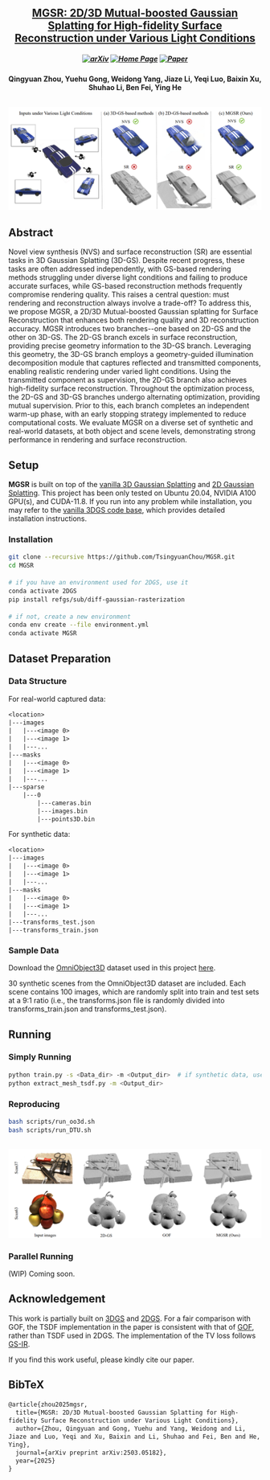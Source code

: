 <h2 align="center"> <a href="https://arxiv.org/abs/2503.05182"> MGSR: 2D/3D Mutual-boosted Gaussian Splatting for High-fidelity Surface Reconstruction under Various Light Conditions </a>

<h5 align="center">

[![arXiv](https://img.shields.io/badge/Arxiv-2503.05182-b31b1b.svg?logo=arXiv)](https://arxiv.org/abs/2503.05182)
[![Home Page](https://img.shields.io/badge/Project-Website-green.svg)](https://github.com/TsingyuanChou/MGSR)
[![Paper](https://img.shields.io/badge/Paper-ICCV25-blue)](https://iccv.thecvf.com/Conferences/2025/AcceptedPapers)
<h5 align="center">
<h4 align="center">
Qingyuan Zhou, Yuehu Gong, Weidong Yang, Jiaze Li, Yeqi Luo, Baixin Xu, Shuhao Li, Ben Fei, Ying He

##
![teaser](Figures/teaser.png)

## Abstract
Novel view synthesis (NVS) and surface reconstruction (SR) are essential tasks in 3D Gaussian Splatting (3D-GS). Despite recent progress, these tasks are often addressed independently, with GS-based rendering methods struggling under diverse light conditions and failing to produce accurate surfaces, while GS-based reconstruction methods frequently compromise rendering quality. This raises a central question: must rendering and reconstruction always involve a trade-off? To address this, we propose MGSR, a 2D/3D Mutual-boosted Gaussian splatting for Surface Reconstruction that enhances both rendering quality and 3D reconstruction accuracy. MGSR introduces two branches--one based on 2D-GS and the other on 3D-GS. The 2D-GS branch excels in surface reconstruction, providing precise geometry information to the 3D-GS branch. Leveraging this geometry, the 3D-GS branch employs a geometry-guided illumination decomposition module that captures reflected and transmitted components, enabling realistic rendering under varied light conditions. Using the transmitted component as supervision, the 2D-GS branch also achieves high-fidelity surface reconstruction. Throughout the optimization process, the 2D-GS and 3D-GS branches undergo alternating optimization, providing mutual supervision. Prior to this, each branch completes an independent warm-up phase, with an early stopping strategy implemented to reduce computational costs. We evaluate MGSR on a diverse set of synthetic and real-world datasets, at both object and scene levels, demonstrating strong performance in rendering and surface reconstruction.

## Setup
**MGSR** is built on top of the [vanilla 3D Gaussian Splatting](https://github.com/graphdeco-inria/gaussian-splatting) and [2D Gaussian Splatting](https://github.com/hbb1/2d-gaussian-splatting). This project has been only tested on Ubuntu 20.04, NVIDIA A100 GPU(s), and CUDA-11.8. 
If you run into any problem while installation, you may refer to the [vanilla 3DGS code base](https://github.com/graphdeco-inria/gaussian-splatting), which provides detailed installation instructions.

### Installation


   ``` sh
   git clone --recursive https://github.com/TsingyuanChou/MGSR.git
   cd MGSR

   # if you have an environment used for 2DGS, use it
   conda activate 2DGS
   pip install refgs/sub/diff-gaussian-rasterization

   # if not, create a new environment
   conda env create --file environment.yml
   conda activate MGSR
   ```
## Dataset Preparation
### Data Structure
For real-world captured data:
```
<location>
|---images
|   |---<image 0>
|   |---<image 1>
|   |---...
|---masks
|   |---<image 0>
|   |---<image 1>
|   |---...
|---sparse
    |---0
        |---cameras.bin
        |---images.bin
        |---points3D.bin
```
For synthetic data:
```
<location>
|---images
|   |---<image 0>
|   |---<image 1>
|   |---...
|---masks
|   |---<image 0>
|   |---<image 1>
|   |---...
|---transforms_test.json
|---transforms_train.json
```
### Sample Data
Download the [OmniObject3D](https://github.com/omniobject3d/OmniObject3D) dataset used in this project [here](https://drive.google.com/file/d/1E27XNTDn6RPTGharJbLpCVjLT7VoGt54/view?usp=drive_link).

30 synthetic scenes from the OmniObject3D dataset are included. Each scene contains 100 images, which are randomly split into train and test sets at a 9:1 ratio (i.e., the transforms.json file is randomly divided into transforms_train.json and transforms_test.json).

## Running
### Simply Running
   ``` sh
   python train.py -s <Data_dir> -m <Output_dir>  # if synthetic data, use --geo_white_background
   python extract_mesh_tsdf.py -m <Output_dir>
   ```
### Reproducing
   ``` sh
   bash scripts/run_oo3d.sh
   bash scripts/run_DTU.sh
   ```
##
![teaser](Figures/DTU_EXP.png)

### Parallel Running
(WIP) Coming soon.

## Acknowledgement

This work is partially built on [3DGS](https://github.com/graphdeco-inria/gaussian-splatting) and [2DGS](https://github.com/hbb1/2d-gaussian-splatting). For a fair comparison with GOF, the TSDF implementation in the paper is consistent with that of [GOF](https://github.com/autonomousvision/gaussian-opacity-fields), rather than TSDF used in 2DGS. The implementation of the TV loss follows [GS-IR](https://github.com/lzhnb/GS-IR). 

If you find this work useful, please kindly cite our paper.
<section class="section" id="BibTeX">
  <div class="container is-max-desktop content">
    <h2 class="title">BibTeX</h2>
    <pre><code>@article{zhou2025mgsr,
  title={MGSR: 2D/3D Mutual-boosted Gaussian Splatting for High-fidelity Surface Reconstruction under Various Light Conditions},
  author={Zhou, Qingyuan and Gong, Yuehu and Yang, Weidong and Li, Jiaze and Luo, Yeqi and Xu, Baixin and Li, Shuhao and Fei, Ben and He, Ying},
  journal={arXiv preprint arXiv:2503.05182},
  year={2025}
}</code></pre>
  </div>
</section>
